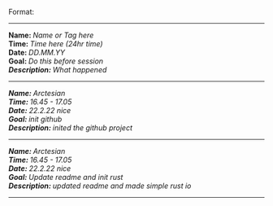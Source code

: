 Format:

<hr>
<strong>Name: </strong><em>Name or Tag here</em> 
<br>
<strong>Time: </strong>  <em>Time here (24hr time)</em> 
<br>
<strong>Date: </strong>  <em>DD.MM.YY</em> 
<br>
<strong>Goal: </strong> <em>Do this before session
<br>
<strong>Description: </strong> <em>What happened</em>

<hr>

<strong>Name: </strong>Arctesian
<br>
<strong>Time: </strong>16.45 - 17.05
<br>
<strong>Date: </strong>22.2.22 _nice_
<br>
<strong>Goal: </strong> init github
<br>
<strong>Description: </strong>
inited the github project

<hr>

<strong>Name: </strong>Arctesian
<br>
<strong>Time: </strong>16.45 - 17.05
<br>
<strong>Date: </strong>22.2.22 _nice_
<br>
<strong>Goal: </strong> Update readme and init rust
<br>
<strong>Description: </strong>
updated readme and made simple rust io 

<hr>
